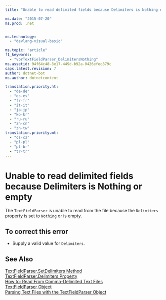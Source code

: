 ```yaml
---
title: "Unable to read delimited fields because Delimiters is Nothing or empty | Microsoft Docs"

ms.date: "2015-07-20"
ms.prod: .net


ms.technology: 
  - "devlang-visual-basic"

ms.topic: "article"
f1_keywords: 
  - "vbrTextFieldParser_DelimitersNothing"
ms.assetid: 94f64c48-8e17-449d-b92a-0426efec879c
caps.latest.revision: 7
author: dotnet-bot
ms.author: dotnetcontent

translation.priority.ht: 
  - "de-de"
  - "es-es"
  - "fr-fr"
  - "it-it"
  - "ja-jp"
  - "ko-kr"
  - "ru-ru"
  - "zh-cn"
  - "zh-tw"
translation.priority.mt: 
  - "cs-cz"
  - "pl-pl"
  - "pt-br"
  - "tr-tr"
---
```

# Unable to read delimited fields because Delimiters is Nothing or empty
The `TextFieldParser` is unable to read from the file because the `Delimiters` property is set to `Nothing` or is empty.  
  
## To correct this error  
  
-   Supply a valid value for `Delimiters`.  
  
## See Also  
 [TextFieldParser.SetDelimiters Method](http://msdn.microsoft.com/en-us/21fa40ec-5866-4d0e-9fd9-c708a190dcc9)   
 [TextFieldParser.Delimiters Property](http://msdn.microsoft.com/en-us/4eb18f4d-3011-40a9-b668-be93eed0444f)   
 [How to: Read From Comma-Delimited Text Files](../../visual-basic/developing-apps/programming/drives-directories-files/how-to-read-from-comma-delimited-text-files.md)   
 [TextFieldParser Object](../../visual-basic/language-reference/objects/textfieldparser-object.md)   
 [Parsing Text Files with the TextFieldParser Object](../../visual-basic/developing-apps/programming/drives-directories-files/parsing-text-files-with-the-textfieldparser-object.md)